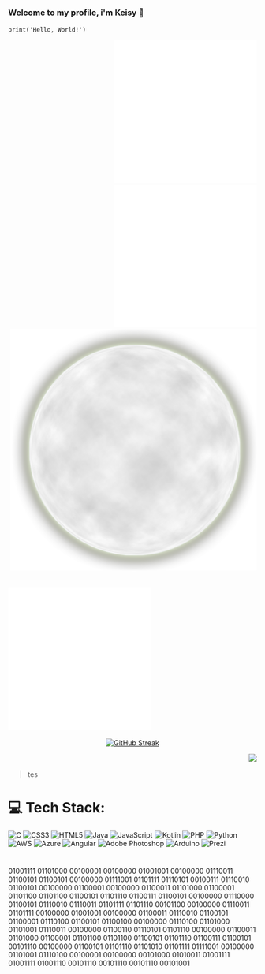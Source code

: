 ### Welcome to my profile, i'm Keisy 👋

<!--
**Keisynascimento/Keisynascimento** is a ✨ _special_ ✨ repository because its `README.md` (this file) appears on your GitHub profile.
-->

```
print('Hello, World!')
```


<p align="right">
   <img width="290px"src="src/img/500.gif">
   <img width="290px"src="src/img/500.gif">
<img width="500x"src="src/img/lua4.png">  
</p>

<br>
   <img width="290px"src="src/img/500.gif">
   
 <div align="center">
 
   [![GitHub Streak](https://streak-stats.demolab.com/?user=Keisynascimento&theme=violet-dark)](https://git.io/streak-stats)
   
</div>


<p align="right">
<img width="280px"src="https://i.pinimg.com/originals/36/36/26/363626108468d89388b7873ccacc3a92.gif">  
</p>

> tes

# 💻 Tech Stack:
![C](https://img.shields.io/badge/c-%2300599C.svg?style=for-the-badge&logo=c&logoColor=white) ![CSS3](https://img.shields.io/badge/css3-%231572B6.svg?style=for-the-badge&logo=css3&logoColor=white) ![HTML5](https://img.shields.io/badge/html5-%23E34F26.svg?style=for-the-badge&logo=html5&logoColor=white) ![Java](https://img.shields.io/badge/java-%23ED8B00.svg?style=for-the-badge&logo=java&logoColor=white) ![JavaScript](https://img.shields.io/badge/javascript-%23323330.svg?style=for-the-badge&logo=javascript&logoColor=%23F7DF1E) ![Kotlin](https://img.shields.io/badge/kotlin-%230095D5.svg?style=for-the-badge&logo=kotlin&logoColor=white) ![PHP](https://img.shields.io/badge/php-%23777BB4.svg?style=for-the-badge&logo=php&logoColor=white) ![Python](https://img.shields.io/badge/python-3670A0?style=for-the-badge&logo=python&logoColor=ffdd54) ![AWS](https://img.shields.io/badge/AWS-%23FF9900.svg?style=for-the-badge&logo=amazon-aws&logoColor=white) ![Azure](https://img.shields.io/badge/azure-%230072C6.svg?style=for-the-badge&logo=azure-devops&logoColor=white) ![Angular](https://img.shields.io/badge/angular-%23DD0031.svg?style=for-the-badge&logo=angular&logoColor=white) ![Adobe Photoshop](https://img.shields.io/badge/adobephotoshop-%2331A8FF.svg?style=for-the-badge&logo=adobephotoshop&logoColor=white) ![Arduino](https://img.shields.io/badge/-Arduino-00979D?style=for-the-badge&logo=Arduino&logoColor=white) ![Prezi](https://img.shields.io/badge/Prezi-%23000000.svg?style=for-the-badge&logo=Prezi&logoColor=white)

#
01001111 01101000 00100001 00100000 01001001 00100000 01110011 01100101 01100101 00100000 01111001 01101111 01110101 00100111 01110010 01100101 00100000 01100001 00100000 01100011 01101000 01100001 01101100 01101100 01100101 01101110 01100111 01100101 00100000 01110000 01100101 01110010 01110011 01101111 01101110 00101100 00100000 01110011 01101111 00100000 01001001 00100000 01100011 01110010 01100101 01100001 01110100 01100101 01100100 00100000 01110100 01101000 01101001 01110011 00100000 01100110 01110101 01101110 00100000 01100011 01101000 01100001 01101100 01101100 01100101 01101110 01100111 01100101 00101110 00100000 01100101 01101110 01101010 01101111 01111001 00100000 01101001 01110100 00100001 00100000 00101000 01010011 01001111 01001111 01001110 00101110 00101110 00101110 00101001 
